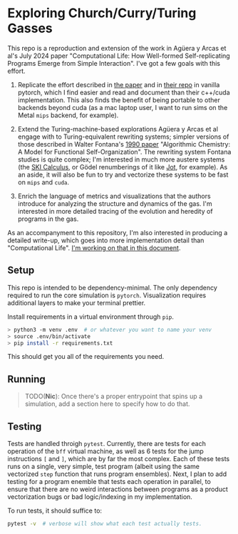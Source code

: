 # Exploring Church/Curry/Turing Gasses

This repo is a reproduction and extension of the work in Agüera y Arcas et al's July 2024 paper "Computational Life: How Well-formed Self-replicating Programs Emerge from Simple Interaction". I've got a few goals with this effort.

1. Replicate the effort described in [the paper](https://arxiv.org/pdf/2406.19108) and in [their repo](https://github.com/paradigms-of-intelligence/cubff) in vanilla pytorch, which I find easier and read and document than their c++/cuda implementation. This also finds the benefit of being portable to other backends beyond cuda (as a mac laptop user, I want to run sims on the Metal `mips` backend, for example).

2. Extend the Turing-machine-based explorations Agüera y Arcas et al engage with to Turing-equivalent rewriting systems; simpler versions of those described in Walter Fontana's [1990 paper](https://sfi-edu.s3.amazonaws.com/sfi-edu/production/uploads/sfi-com/dev/uploads/filer/9e/f0/9ef0cbc7-8fe9-4fea-816d-6ce4a117e248/90-011.pdf) "Algorithmic Chemistry: A Model for Functional Self-Organization". The rewriting system Fontana studies is quite complex; I'm interested in much more austere systems (the [SKI Calculus](https://people.cs.uchicago.edu/~odonnell/Teacher/Lectures/Formal_Organization_of_Knowledge/Examples/combinator_calculus/https://people.cs.uchicago.edu/~odonnell/Teacher/Lectures/Formal_Organization_of_Knowledge/Examples/combinator_calculus/), or Gödel renumberings of it like [Jot](https://web.archive.org/web/20160823182917/http://semarch.linguistics.fas.nyu.edu/barker/Iota/), for example). As an aside, it will also be fun to try and vectorize these systems to be fast on `mips` and `cuda`.

3. Enrich the language of metrics and visualizations that the authors introduce for analyzing the structure and dynamics of the gas. I'm interested in more detailed tracing of the evolution and heredity of programs in the gas.

As an accompanyment to this repository, I'm also interested in producing a detailed write-up, which goes into more implementation detail than "Computational Life". [I'm working on that in this document](https://docs.google.com/document/d/1KRbq_mHJJE5VDQ6Q9jO7iVicyvJeINX3AaedCgcEXxk/edit?usp=sharing).

## Setup

This repo is intended to be dependency-minimal. The only dependency required to run the core simulation is `pytorch`. Visualization requires additional layers to make your terminal prettier.

Install requirements in a virtual environment through `pip`.

```sh
> python3 -m venv .env  # or whatever you want to name your venv
> source .env/bin/activate
> pip install -r requirements.txt
```

This should get you all of the requirements you need.

## Running

> TODO(**Nic**): Once there's a proper entrypoint that spins up a simulation, add a section here to specify how to do that.

## Testing

Tests are handled throigh `pytest`. Currently, there are tests for each operation of the `bff` virtual machine, as well as 6 tests for the jump instructions `[` and `]`, which are by far the most complex. Each of these tests runs on a single, very simple, test program (albeit using the same vectorized `step` function that runs program ensembles). Next, I plan to add testing for a program enemble that tests each operation in parallel, to ensure that there are no weird interactions between programs as a product vectorization bugs or bad logic/indexing in my implementation.

To run tests, it should suffice to:

```sh
pytest -v  # verbose will show what each test actually tests.
```
